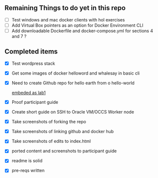 ## Remaining Things to do yet in this repo

- [ ] Test windows and mac docker clients with hol exercises
- [ ] Add Virtual Box pointers as an option for Docker Environment CLI
- [ ] Add downloadable Dockerfile and docker-compose.yml for sections 4 and 7 ?

## Completed items

- [x] Test wordpress stack
- [x] Get some images of docker helloword and whalesay in basic cli
- [x] Need to create Github repo for hello earth from o hello-world
    
    [embeded as lab1](../master/lab1)
   
- [x] Proof participant guide
- [x] Create short guide on SSH to Oracle VM/OCCS Worker node
- [x] Take screenshots of forking the repo
- [x] Take screenshots of linking github and docker hub
- [x] Take screenshots of edits to index.html
- [x] ported content and screenshots to participant guide
- [x] readme is solid
- [x] pre-reqs written

